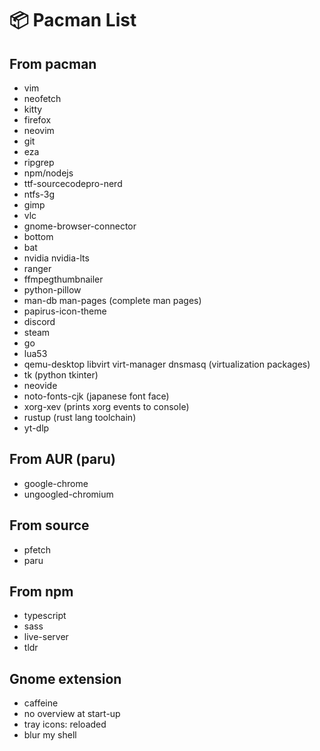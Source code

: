 # 📦 Pacman List
## From pacman
- vim
- neofetch
- kitty
- firefox
- neovim
- git
- eza
- ripgrep
- npm/nodejs
- ttf-sourcecodepro-nerd
- ntfs-3g
- gimp
- vlc
- gnome-browser-connector
- bottom
- bat
- nvidia nvidia-lts
- ranger
- ffmpegthumbnailer
- python-pillow
- man-db man-pages (complete man pages)
- papirus-icon-theme
- discord
- steam
- go
- lua53
- qemu-desktop libvirt virt-manager dnsmasq (virtualization packages)
- tk (python tkinter)
- neovide
- noto-fonts-cjk (japanese font face)
- xorg-xev (prints xorg events to console)
- rustup (rust lang toolchain)
- yt-dlp

## From AUR (paru)
- google-chrome
- ungoogled-chromium

## From source
- pfetch
- paru

## From npm
- typescript
- sass
- live-server
- tldr

## Gnome extension
- caffeine
- no overview at start-up
- tray icons: reloaded
- blur my shell
